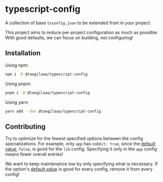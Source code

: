 # typescript-config

A collection of base `tsconfig.json` to be extended from in your project.

This project aims to reduce per-project configuration as much as possible. With good defaults, we can focus on building, not configuring!

## Installation

Using npm:

```sh
npm i -D @taogilaaa/typescript-config
```

Using pnpm:

```sh
pnpm i -D @taogilaaa/typescript-config
```

Using yarn:

```sh
yarn add --dev @taogilaaa/typescript-config
```

## Contributing

Try to optimize for the fewest specified options between the config specializations. For example, only `app` has `noEmit: true`, since the [default value][compiler options], `false`, is good for the `lib` config. Specifying it only in the `app` config means fewer overall entries!

We want to keep maintenance low by only specifying what is necessary. If the option's [default value][compiler options] is good for every config, remove it from every config!

[compiler options]: https://www.typescriptlang.org/docs/handbook/compiler-options.html
